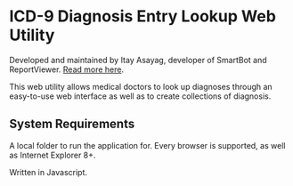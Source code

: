 ﻿# ICD-9 Diagnosis Entry Lookup Web Utility
Developed and maintained by Itay Asayag, developer of SmartBot and ReportViewer. [Read more here](http://epaca.pe.hu/).

This web utility allows medical doctors to look up diagnoses through an easy-to-use web interface as well as to create collections of diagnosis.

## System Requirements
A local folder to run the application for. Every browser is supported, as well as Internet Explorer 8+.

Written in Javascript.
